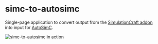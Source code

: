 # simc-to-autosimc

Single-page application to convert output from the [SimulationCraft addon][]
into input for [AutoSimC][].

![simc-to-autosimc in action](https://0x0.st/oPUg.png)

  [AutoSimC]: https://github.com/SimCMinMax/AutoSimC
  [SimulationCraft addon]: https://github.com/simulationcraft/simc-addon
